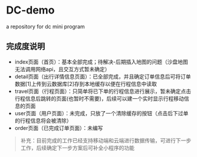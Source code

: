 # DC-demo
a repository for dc mini program

## 完成度说明

- index页面（首页）：基本全部完成；待解决-后期插入地图的问题（沙盘地图无法调用网络api，且交互方式暂未确定）
- detail页面（出行详情信息页面）：已全部完成，并且确定订单信息后可将订单数据[1]上传到云数据库[2]存到本地缓存以便在行程信息中读取
- travel页面（行程页面）：只简单将已下单的行程信息进行展示，暂未确定点击行程信息后跳转的页面(也暂时不需要)，后续可以建一个实时显示行程移动信息的页面
- user页面（用户页面）：未完成，只放了一个清除缓存的按钮（点击后下过单的行程信息将会被清除）
- order页面（已完成订单页面）：未编写

> 补充：目前完成的工作已经支持移动端和云端进行数据传输，可进行下一步工作，后续确定下一步方案后可补全小程序的功能